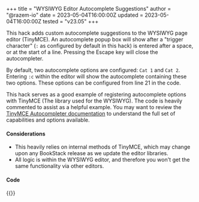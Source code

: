 +++
title = "WYSIWYG Editor Autocomplete Suggestions"
author = "@razem-io"
date = 2023-05-04T16:00:00Z
updated = 2023-05-04T16:00:00Z
tested = "v23.05"
+++

This hack adds custom autocomplete suggestions to the WYSIWYG page editor (TinyMCE). An autocomplete popup box will show after a "trigger character" (`:` as configured by default in this hack) is entered after a space, or at the start of a line. Pressing the Escape key will close the autocompleter.

By default, two autocomplete options are configured: `Cat 1` and `Cat 2`.
Entering `:c` within the editor will show the autocomplete containing these two options.
These options can be configured from line 21 in the code.

This hack serves as a good example of registering autocomplete options with TinyMCE (The library used for the WYSIWYG).
The code is heavily commented to assist as a helpful example.
You may want to review the [TinyMCE Autocompleter documentation](https://www.tiny.cloud/docs/tinymce/6/autocompleter/)
to understand the full set of capabilities and options available.

#### Considerations

- This heavily relies on internal methods of TinyMCE, which may change upon any BookStack release as we update the editor libraries.
- All logic is within the WYSIWYG editor, and therefore you won't get the same functionality via other editors.

#### Code

{{<hack file="head.html" type="head">}}
